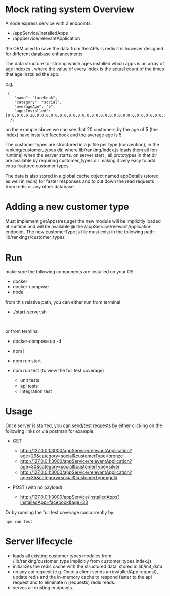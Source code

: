 
# Mock rating system Overview
A node express service with 2 endpoints:
- /appService/installedApps
- /appService/relevantApplication

the ORM used to save the data from the APIs is redis
it is however designed for different database enhancements

The data structure for storing which ages installed which apps
is an array of age indexes , where the value of every index is the actual count of the times that age installed the app.

e.g.
```
 {
    "name": "facebook",
    "category": "social",
    "averageAge": "5",
    "agesInstalled": [0,0,0,0,0,20,0,0,0,0,0,0,0,0,0,0,0,0,0,0,0,0,0,0,0,0,0,0,0,0,0,0,0,0,0,0,0,0,0,0,0,0,0,0,0,0,0,0]
  },
```
on the example above we can see that 20 customers by the age of 5 (the index) have installed facebook and the average age is 5.


The customer types are structured in a js file per type (convention), in the ranking/customer_types dir, where lib/ranking/index.js loads them all (on runtime) when the server starts. 
on server start , all prototypes in that dir are available by requiring customer_types dir
making it very easy to add extra featured customer types.

The data is also stored in a global cache object named appDetails (stored as well in redis) for faster responses and to cut down the read requests from redis or any other database.


# Adding a new customer type
Must implement getApps(res,age)
the new module will be implicitly loaded at runtime and will be available @ the /appService/relevantApplication endpoint.
The new customerType js file must exist in the following path:
lib/rankings/customer_types

# Run
make sure the following components are installed on your OS
- docker
- docker-compose
- node


from this relative path, you can either run from terminal 
- ./start-server.sh

<br>

or from terminal
- docker-compose up -d
- npm i
- npm run start
 
- npm run test (to view the full test coverage)
    - unit tests
    - api tests
    - integration test

# Usage
Once server is started, you can send/test requests by either clicking on the following links or via postman for example:

- GET
    - http://127.0.0.1:3000/appService/relevantApplication?age=29&category=social&customerType=bronze
    - http://127.0.0.1:3000/appService/relevantApplication?age=30&category=social&customerType=silver
    - http://127.0.0.1:3000/appService/relevantApplication?age=35&category=social&customerType=gold
  
- POST (with no payload)
    - http://127.0.0.1:3000/appService/installedApps?installedApp=facebook&age=33


Or by running the full test coverage concurrently by:
```
npm run test
```

# Server lifecycle
- loads all existing customer types modules from /lib/ranking/customer_type implicitly from customer_types index.js
- initializes the redis cache with the structured data, stored in lib/init_data
- on any api request (e.g. Once a client sends an installedApp request), update redis and the in-memory cache to respond faster to the api request and to eliminate n (requests) redis reads.
- serves all existing endpoints.
